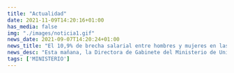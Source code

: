 ```yaml
---
title: "Actualidad"
date: 2021-11-09T14:20:16+01:00
has_media: false
img: "./images/noticia1.gif"
news_date: 2021-09-07T14:20:24+01:00
news_title: "El 10,9% de brecha salarial entre hombres y mujeres en las universidades urge a la toma de medidas para su eliminación"
news_desc: "Esta mañana, la Directora de Gabinete del Ministerio de Universidades, Marta Cruells; la directora de la Agencia Nacional de Evaluación de la Calidad y Acreditación (ANECA), Mercedes Siles; y la delegada de CRUE para políticas de"
tags: ['MINISTERIO']
---
```


